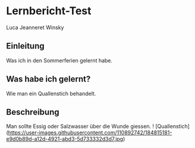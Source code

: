 # Lernbericht-Test
Luca Jeanneret Winsky

## Einleitung
Was ich in den Sommerferien gelernt habe.

## Was habe ich gelernt?
Wie man ein Quallenstich behandelt.

## Beschreibung
Man sollte Essig oder Salzwasser über die Wunde giessen.
! [Quallenstich] (https://user-images.githubusercontent.com/110892742/184815181-e9d0b89d-a12d-4921-abd3-5d733332d3d7.jpg)

